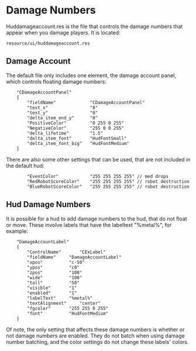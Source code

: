 # Damage Numbers

Huddamageaccount.res is the file that controls the damage numbers that appear when you damage players. It is located:
```
resource/ui/huddamageaccount.res
```

## Damage Account

The default file only includes one element, the damage account panel, which controls floating damage numbers:
```
	"CDamageAccountPanel"
	{
		"fieldName"				"CDamageAccountPanel"
		"text_x"				"0"
		"text_y"				"0"
		"delta_item_end_y"		"0"
		"PositiveColor"			"0 255 0 255"
		"NegativeColor"			"255 0 0 255"
		"delta_lifetime"		"1.5"
		"delta_item_font"		"HudFontSmall"
		"delta_item_font_big"	"HudFontMedium"
	}
```

There are also some other settings that can be used, that are not included in the default hud:
```
		"EventColor"			"255 255 255 255" // med drops
		"RedRobotScoreColor"	"255 255 255 255" // robot destruction
		"BlueRobotScoreColor"	"255 255 255 255" // robot destruction
```

## Hud Damage Numbers

It is possible for a hud to add damage numbers to the hud, that do not float or move. These involve labels that have the labeltext "%metal%", for example:
```
	"DamageAccountLabel"
	{
		"ControlName"		"CExLabel"
		"fieldName"		"DamageAccountLabel"
		"xpos"			"c-50"
		"ypos"			"c0"
		"zpos"			"100"
		"wide"			"100"
		"tall"			"50"
		"visible"		"1"
		"enabled"		"1"
		"labelText"		"%metal%"
		"textAlignment"		"center"
		"fgcolor"		"255 255 0 255"
		"font"			"HudFontMedium"
	}
```

Of note, the only setting that affects these damage numbers is whether or not damage numbers are enabled. They do not batch when using damage number batching, and the color settings do not change these labels' colors.